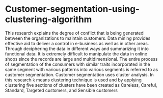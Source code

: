 # Customer-segmentation-using-clustering-algorithm
This research explains the degree of conflict that is being generated between the organizations to maintain customers. Data mining provides effective aid to deliver a control in e-business as well as in other areas. Through deciphering the data in different ways and summarizing it into functional data. It is extremely difficult to manipulate the data in online shops since the records are large and multidimensional. The entire process of segmentation of the consumers with similar traits incorporated in the same segment with various patterns into various segments is referred to as customer segmentation. Customer segmentation uses cluster analysis. In this research k means clustering technique is used and by applying clustering five sections of clusters have been created as Careless, Careful, Standard, Targeted customers, and Sensible customers
